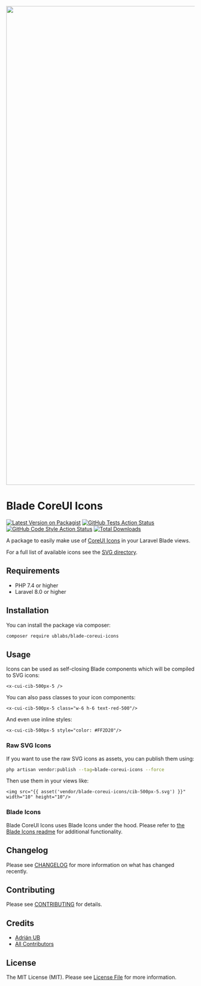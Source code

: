 <p align="center">
    <img src="https://github.com/ublabs/art/blob/main/socialcard/blade-coreui-icons.png" width="1280" title="Social Card Blade CoreUI Icons">
</p>

# Blade CoreUI Icons

[![Latest Version on Packagist](https://img.shields.io/packagist/v/ublabs/blade-coreui-icons.svg?style=flat-square)](https://packagist.org/packages/ublabs/blade-coreui-icons)
[![GitHub Tests Action Status](https://img.shields.io/github/workflow/status/ublabs/blade-coreui-icons/run-tests?label=tests)](https://github.com/ublabs/blade-coreui-icons/actions?query=workflow%3Arun-tests+branch%3Amain)
[![GitHub Code Style Action Status](https://img.shields.io/github/workflow/status/ublabs/blade-coreui-icons/Check%20&%20fix%20styling?label=code%20style)](https://github.com/ublabs/blade-coreui-icons/actions?query=workflow%3A"Check+%26+fix+styling"+branch%3Amain)
[![Total Downloads](https://img.shields.io/packagist/dt/ublabs/blade-coreui-icons.svg?style=flat-square)](https://packagist.org/packages/ublabs/blade-coreui-icons)

A package to easily make use of [CoreUI Icons](https://icons.coreui.io/icons/) in your Laravel Blade views.

For a full list of available icons see the [SVG directory](./resources/svg).

## Requirements

- PHP 7.4 or higher
- Laravel 8.0 or higher

## Installation

You can install the package via composer:

```bash
composer require ublabs/blade-coreui-icons
```

## Usage

Icons can be used as self-closing Blade components which will be compiled to SVG icons:

```blade
<x-cui-cib-500px-5 />
```

You can also pass classes to your icon components:

```blade
<x-cui-cib-500px-5 class="w-6 h-6 text-red-500"/>
```

And even use inline styles:

```blade
<x-cui-cib-500px-5 style="color: #FF2D20"/>
```

### Raw SVG Icons

If you want to use the raw SVG icons as assets, you can publish them using:

```bash
php artisan vendor:publish --tag=blade-coreui-icons --force
```

Then use them in your views like:

```blade
<img src="{{ asset('vendor/blade-coreui-icons/cib-500px-5.svg') }}" width="10" height="10"/>
```

### Blade Icons

Blade CoreUI Icons uses Blade Icons under the hood. Please refer to [the Blade Icons readme](https://github.com/blade-ui-kit/blade-icons) for additional functionality.

## Changelog

Please see [CHANGELOG](CHANGELOG.md) for more information on what has changed recently.

## Contributing

Please see [CONTRIBUTING](.github/CONTRIBUTING.md) for details.

## Credits

- [Adrián UB](https://github.com/adrian-ub)
- [All Contributors](../../contributors)

## License

The MIT License (MIT). Please see [License File](LICENSE.md) for more information.

